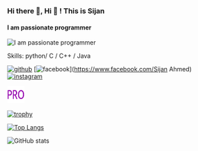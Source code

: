 ### Hi there 👋, Hi 👋  ! This is Sijan
#### I am passionate programmer 
![I am passionate programmer ](https://i.pinimg.com/564x/5d/c6/78/5dc678cff627e0b973eff7abc6f33532.jpg)


Skills: python/ C / C++ / Java



[<img src='https://cdn.jsdelivr.net/npm/simple-icons@3.0.1/icons/github.svg' alt='github' height='40'>](https://github.com/mustafaahmed-sijan)  [<img src='https://cdn.jsdelivr.net/npm/simple-icons@3.0.1/icons/facebook.svg' alt='facebook' height='40'>](https://www.facebook.com/Sijan Ahmed)  [<img src='https://cdn.jsdelivr.net/npm/simple-icons@3.0.1/icons/instagram.svg' alt='instagram' height='40'>](https://www.instagram.com/@hloimsijan/)  

<a href='https://github.com/pricing'><img src='https://raw.githubusercontent.com/acervenky/animated-github-badges/master/assets/pro.gif' width='40' height='40'></a> 

[![trophy](https://github-profile-trophy.vercel.app/?username=mustafaahmed-sijan)](https://github.com/ryo-ma/github-profile-trophy)

[![Top Langs](https://github-readme-stats.vercel.app/api/top-langs/?username=mustafaahmed-sijan)](https://github.com/anuraghazra/github-readme-stats)

![GitHub stats](https://github-readme-stats.vercel.app/api?username=mustafaahmed-sijan&show_icons=true&count_private=true)  

